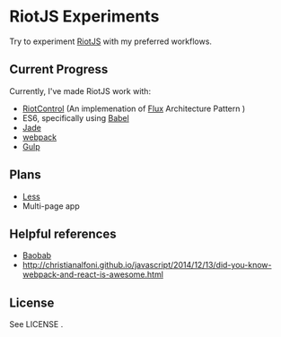 # RiotJS Experiments

Try to experiment [RiotJS](https://github.com/muut/riotjs) with my preferred workflows.

## Current Progress

Currently, I've made RiotJS work with:

* [RiotControl](https://github.com/jimsparkman/RiotControl) (An implemenation of [Flux](https://github.com/facebook/flux) Architecture Pattern )
* ES6, specifically using [Babel](https://github.com/babel/babel)
* [Jade](https://github.com/jadejs/jade)
* [webpack](https://github.com/webpack/webpack)
* [Gulp](https://github.com/gulpjs/gulp)

## Plans

* [Less](https://github.com/less/less.js)
* Multi-page app

## Helpful references

* [Baobab](https://github.com/Yomguithereal/baobab)
* http://christianalfoni.github.io/javascript/2014/12/13/did-you-know-webpack-and-react-is-awesome.html

## License

See LICENSE .
